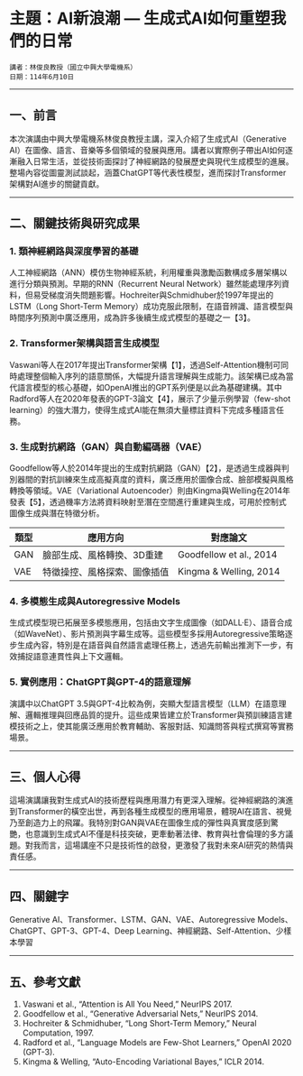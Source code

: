 # 主題：AI新浪潮 — 生成式AI如何重塑我們的日常

```
講者：林俊良教授（國立中興大學電機系）  
日期：114年6月10日
```

---

## 一、前言

本次演講由中興大學電機系林俊良教授主講，深入介紹了生成式AI（Generative AI）在圖像、語言、音樂等多個領域的發展與應用。講者以實際例子帶出AI如何逐漸融入日常生活，並從技術面探討了神經網路的發展歷史與現代生成模型的進展。整場內容從圖靈測試談起，涵蓋ChatGPT等代表性模型，進而探討Transformer架構對AI進步的關鍵貢獻。

---

## 二、關鍵技術與研究成果

### 1. 類神經網路與深度學習的基礎

人工神經網路（ANN）模仿生物神經系統，利用權重與激勵函數構成多層架構以進行分類與預測。早期的RNN（Recurrent Neural Network）雖然能處理序列資料，但易受梯度消失問題影響。Hochreiter與Schmidhuber於1997年提出的LSTM（Long Short-Term Memory）成功克服此限制，在語音辨識、語言模型與時間序列預測中廣泛應用，成為許多後續生成式模型的基礎之一【3】。

### 2. Transformer架構與語言生成模型

Vaswani等人在2017年提出Transformer架構【1】，透過Self-Attention機制可同時處理整個輸入序列的語意關係，大幅提升語言理解與生成能力。該架構已成為當代語言模型的核心基礎，如OpenAI推出的GPT系列便是以此為基礎建構。其中Radford等人在2020年發表的GPT-3論文【4】，展示了少量示例學習（few-shot learning）的強大潛力，使得生成式AI能在無須大量標註資料下完成多種語言任務。

### 3. 生成對抗網路（GAN）與自動編碼器（VAE）

Goodfellow等人於2014年提出的生成對抗網路（GAN）【2】，是透過生成器與判別器間的對抗訓練來生成高擬真度的資料，廣泛應用於圖像合成、臉部模擬與風格轉換等領域。VAE（Variational Autoencoder）則由Kingma與Welling在2014年發表【5】，透過機率方法將資料映射至潛在空間進行重建與生成，可用於控制式圖像生成與潛在特徵分析。

| 類型  | 應用方向           | 對應論文                    |
| --- | -------------- | ----------------------- |
| GAN | 臉部生成、風格轉換、3D重建 | Goodfellow et al., 2014 |
| VAE | 特徵操控、風格探索、圖像插值 | Kingma & Welling, 2014  |

### 4. 多模態生成與Autoregressive Models

生成式模型現已拓展至多模態應用，包括由文字生成圖像（如DALL·E）、語音合成（如WaveNet）、影片預測與字幕生成等。這些模型多採用Autoregressive策略逐步生成內容，特別是在語音與自然語言處理任務上，透過先前輸出推測下一步，有效捕捉語意連貫性與上下文邏輯。

### 5. 實例應用：ChatGPT與GPT-4的語意理解

演講中以ChatGPT 3.5與GPT-4比較為例，突顯大型語言模型（LLM）在語意理解、邏輯推理與回應品質的提升。這些成果皆建立於Transformer與預訓練語言建模技術之上，使其能廣泛應用於教育輔助、客服對話、知識問答與程式撰寫等實務場景。

---

## 三、個人心得

這場演講讓我對生成式AI的技術歷程與應用潛力有更深入理解。從神經網路的演進到Transformer的橫空出世，再到各種生成模型的應用場景，體現AI在語言、視覺乃至創造力上的飛躍。我特別對GAN與VAE在圖像生成的彈性與真實度感到驚艷，也意識到生成式AI不僅是科技突破，更牽動著法律、教育與社會倫理的多方議題。對我而言，這場講座不只是技術性的啟發，更激發了我對未來AI研究的熱情與責任感。

---

## 四、關鍵字

Generative AI、Transformer、LSTM、GAN、VAE、Autoregressive Models、ChatGPT、GPT-3、GPT-4、Deep Learning、神經網路、Self-Attention、少樣本學習

---

## 五、參考文獻

1. Vaswani et al., “Attention is All You Need,” NeurIPS 2017.
2. Goodfellow et al., “Generative Adversarial Nets,” NeurIPS 2014.
3. Hochreiter & Schmidhuber, “Long Short-Term Memory,” Neural Computation, 1997.
4. Radford et al., “Language Models are Few-Shot Learners,” OpenAI 2020 (GPT-3).
5. Kingma & Welling, “Auto-Encoding Variational Bayes,” ICLR 2014.
